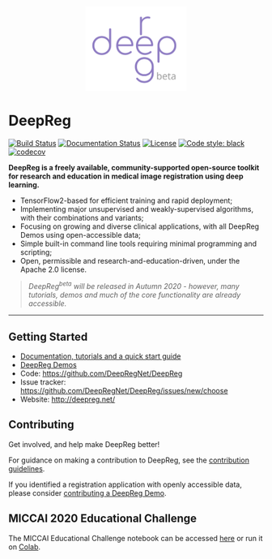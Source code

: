 <p align="center">
	<img src="https://raw.githubusercontent.com/DeepRegNet/DeepReg/main/docs/asset/deepreg_logo_purple_beta.svg" alt="deepreg_logo" title="DeepReg" width="200" />
</p>

# DeepReg

[![Build Status](https://travis-ci.org/DeepRegNet/DeepReg.svg?branch=main)](https://travis-ci.org/DeepRegNet/DeepReg)
[![Documentation Status](https://readthedocs.org/projects/deepreg/badge/?version=latest)](https://deepreg.readthedocs.io/en/latest/?badge=latest)
[![License](https://img.shields.io/badge/License-Apache%202.0-blue.svg)](https://opensource.org/licenses/Apache-2.0)
[![Code style: black](https://img.shields.io/badge/code%20style-black-000000.svg)](https://github.com/psf/black)
[![codecov](https://codecov.io/gh/DeepRegNet/DeepReg/branch/main/graph/badge.svg)](https://codecov.io/gh/DeepRegNet/DeepReg)

**DeepReg is a freely available, community-supported open-source toolkit for research
and education in medical image registration using deep learning.**

- TensorFlow2-based for efficient training and rapid deployment;
- Implementing major unsupervised and weakly-supervised algorithms, with their
  combinations and variants;
- Focusing on growing and diverse clinical applications, with all DeepReg Demos using
  open-accessible data;
- Simple built-in command line tools requiring minimal programming and scripting;
- Open, permissible and research-and-education-driven, under the Apache 2.0 license.

> _DeepReg<sup>beta</sup> will be released in Autumn 2020 - however, many tutorials,
> demos and much of the core functionality are already accessible._

---

## Getting Started

- [Documentation, tutorials and a quick start guide](https://deepreg.readthedocs.io/)
- [DeepReg Demos](https://deepreg.readthedocs.io/en/latest/demo/introduction.html)
- Code: https://github.com/DeepRegNet/DeepReg
- Issue tracker: https://github.com/DeepRegNet/DeepReg/issues/new/choose
- Website: http://deepreg.net/

## Contributing

Get involved, and help make DeepReg better!

For guidance on making a contribution to DeepReg, see the
[contribution guidelines](https://deepreg.readthedocs.io/en/latest/contributing/code.html).

If you identified a registration application with openly accessible data, please
consider
[contributing a DeepReg Demo](https://deepreg.readthedocs.io/en/latest/contributing/demo.html).

## MICCAI 2020 Educational Challenge

The MICCAI Educational Challenge notebook can be accessed
[here](https://github.com/DeepRegNet/DeepReg/blob/main/docs/Intro_to_Medical_Image_Registration.ipynb)
or run it on
[Colab](https://colab.research.google.com/github/DeepRegNet/DeepReg/blob/main/docs/Intro_to_Medical_Image_Registration.ipynb).
